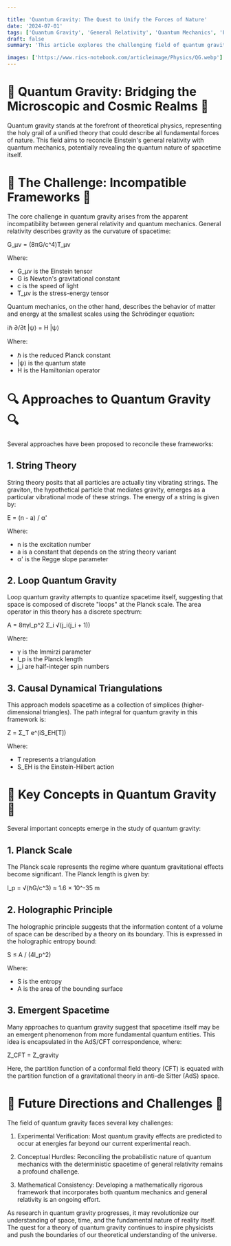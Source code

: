 ```yaml
---

title: 'Quantum Gravity: The Quest to Unify the Forces of Nature'
date: '2024-07-01'
tags: ['Quantum Gravity', 'General Relativity', 'Quantum Mechanics', 'Fundamental Forces']
draft: false
summary: 'This article explores the challenging field of quantum gravity, which aims to reconcile general relativity with quantum mechanics, potentially providing a unified theory of all fundamental forces.'

images: ['https://www.rics-notebook.com/articleimage/Physics/QG.webp']
---
```


# 🌌 Quantum Gravity: Bridging the Microscopic and Cosmic Realms 🌌

Quantum gravity stands at the forefront of theoretical physics, representing the holy grail of a unified theory that could describe all fundamental forces of nature. This field aims to reconcile Einstein's general relativity with quantum mechanics, potentially revealing the quantum nature of spacetime itself.

# 🧲 The Challenge: Incompatible Frameworks 🧲

The core challenge in quantum gravity arises from the apparent incompatibility between general relativity and quantum mechanics. General relativity describes gravity as the curvature of spacetime:

G_μν = (8πG/c^4)T_μν

Where:
- G_μν is the Einstein tensor
- G is Newton's gravitational constant
- c is the speed of light
- T_μν is the stress-energy tensor

Quantum mechanics, on the other hand, describes the behavior of matter and energy at the smallest scales using the Schrödinger equation:

iℏ ∂/∂t |ψ⟩ = H |ψ⟩

Where:
- ℏ is the reduced Planck constant
- |ψ⟩ is the quantum state
- H is the Hamiltonian operator

# 🔍 Approaches to Quantum Gravity 🔍

Several approaches have been proposed to reconcile these frameworks:

## 1. String Theory

String theory posits that all particles are actually tiny vibrating strings. The graviton, the hypothetical particle that mediates gravity, emerges as a particular vibrational mode of these strings. The energy of a string is given by:

E = (n - a) / α'

Where:
- n is the excitation number
- a is a constant that depends on the string theory variant
- α' is the Regge slope parameter

## 2. Loop Quantum Gravity

Loop quantum gravity attempts to quantize spacetime itself, suggesting that space is composed of discrete "loops" at the Planck scale. The area operator in this theory has a discrete spectrum:

A = 8πγl_p^2 Σ_i √(j_i(j_i + 1))

Where:
- γ is the Immirzi parameter
- l_p is the Planck length
- j_i are half-integer spin numbers

## 3. Causal Dynamical Triangulations

This approach models spacetime as a collection of simplices (higher-dimensional triangles). The path integral for quantum gravity in this framework is:

Z = Σ_T e^(iS_EH[T])

Where:
- T represents a triangulation
- S_EH is the Einstein-Hilbert action

# 🌠 Key Concepts in Quantum Gravity 🌠

Several important concepts emerge in the study of quantum gravity:

## 1. Planck Scale

The Planck scale represents the regime where quantum gravitational effects become significant. The Planck length is given by:

l_p = √(ℏG/c^3) ≈ 1.6 × 10^-35 m

## 2. Holographic Principle

The holographic principle suggests that the information content of a volume of space can be described by a theory on its boundary. This is expressed in the holographic entropy bound:

S ≤ A / (4l_p^2)

Where:
- S is the entropy
- A is the area of the bounding surface

## 3. Emergent Spacetime

Many approaches to quantum gravity suggest that spacetime itself may be an emergent phenomenon from more fundamental quantum entities. This idea is encapsulated in the AdS/CFT correspondence, where:

Z_CFT = Z_gravity

Here, the partition function of a conformal field theory (CFT) is equated with the partition function of a gravitational theory in anti-de Sitter (AdS) space.

# 🔮 Future Directions and Challenges 🔮

The field of quantum gravity faces several key challenges:

1. Experimental Verification: Most quantum gravity effects are predicted to occur at energies far beyond our current experimental reach.

2. Conceptual Hurdles: Reconciling the probabilistic nature of quantum mechanics with the deterministic spacetime of general relativity remains a profound challenge.

3. Mathematical Consistency: Developing a mathematically rigorous framework that incorporates both quantum mechanics and general relativity is an ongoing effort.

As research in quantum gravity progresses, it may revolutionize our understanding of space, time, and the fundamental nature of reality itself. The quest for a theory of quantum gravity continues to inspire physicists and push the boundaries of our theoretical understanding of the universe.